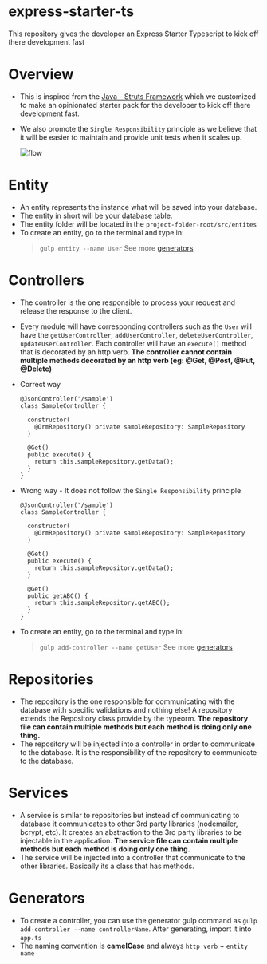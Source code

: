 # express-starter-ts
This repository gives the developer an Express Starter Typescript to kick off there development fast


# Overview
  - This is inspired from the [Java - Struts Framework](https://javabeat.net/introduction-to-struts-actions/) which we customized to make an opinionated starter pack for the developer to kick off there development fast.
  - We also promote the `Single Responsibility` principle as we believe that it will be easier to maintain and provide unit tests when it scales up.

    ![flow](https://jmaicaaan.github.io/express-starter-ts/images/flow.jpg)

# Entity
  - An entity represents the instance what will be saved into your database.
  - The entity in short will be your database table.
  - The entity folder will be located in the `project-folder-root/src/entites`
  - To create an entity, go to the terminal and type in:
    > `gulp entity --name User` See more [generators](#generators)

# Controllers
  - The controller is the one responsible to process your request and release the response to the client.
  - Every module will have corresponding controllers such as the `User` will have the `getUserController`, `addUserController`, `deleteUserController`, `updateUserController`. Each controller will have an `execute()` method that is decorated by an http verb. **The controller cannot contain multiple methods decorated by an http verb (eg: @Get, @Post, @Put, @Delete)**
  - Correct way

        @JsonController('/sample')
        class SampleController {

          constructor(
            @OrmRepository() private sampleRepository: SampleRepository
          )

          @Get()
          public execute() {
            return this.sampleRepository.getData();
          }
        }

  - Wrong way - It does not follow the `Single Responsibility` principle

        @JsonController('/sample')
        class SampleController {

          constructor(
            @OrmRepository() private sampleRepository: SampleRepository
          )

          @Get()
          public execute() {
            return this.sampleRepository.getData();
          }

          @Get()
          public getABC() {
            return this.sampleRepository.getABC();
          }
        }

  - To create an entity, go to the terminal and type in:
    > `gulp add-controller --name getUser` See more [generators](#generators)

# Repositories
  - The repository is the one responsible for communicating with the database with specific validations and nothing else! A repository extends the Repository class provide by the typeorm. **The repository file can contain multiple methods but each method is doing only one thing.**
  - The repository will be injected into a controller in order to communicate to the database. It is the responsibility of the repository to communicate to the database.

# Services
  - A service is similar to repositories but instead of communicating to database it communicates to other 3rd party libraries (nodemailer, bcrypt, etc). It creates an abstraction to the 3rd party libraries to be injectable in the application. **The service file can contain multiple methods but each method is doing only one thing.**
  - The service will be injected into a controller that communicate to the other libraries. Basically its a class that has methods.


# Generators
  - To create a controller, you can use the generator gulp command as `gulp add-controller --name controllerName`. After generating, import it into `app.ts`
  - The naming convention is **camelCase** and always `http verb` + `entity name`
